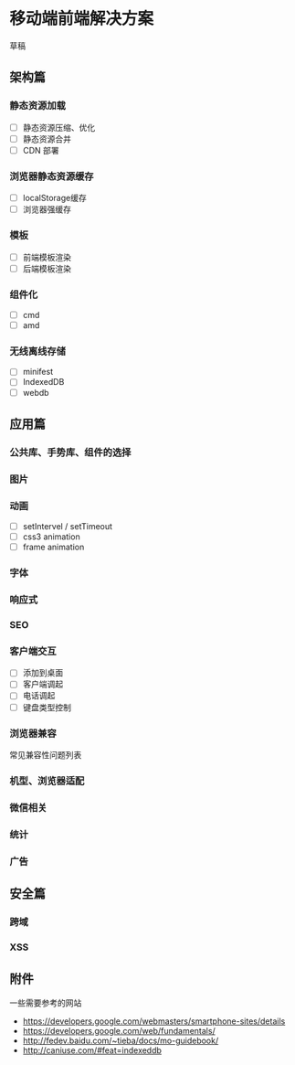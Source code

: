移动端前端解决方案
==========================================

草稿

## 架构篇

### 静态资源加载

- [ ] 静态资源压缩、优化
- [ ] 静态资源合并
- [ ] CDN 部署

### 浏览器静态资源缓存

- [ ] localStorage缓存
- [ ] 浏览器强缓存

### 模板

- [ ] 前端模板渲染
- [ ] 后端模板渲染

### 组件化

- [ ] cmd
- [ ] amd

### 无线离线存储

- [ ] minifest
- [ ] IndexedDB
- [ ] webdb

## 应用篇

### 公共库、手势库、组件的选择

### 图片

### 动画

- [ ] setIntervel / setTimeout
- [ ] css3 animation
- [ ] frame animation

### 字体

### 响应式

### SEO

### 客户端交互

- [ ] 添加到桌面
- [ ] 客户端调起
- [ ] 电话调起
- [ ] 键盘类型控制

### 浏览器兼容

常见兼容性问题列表

### 机型、浏览器适配

### 微信相关

### 统计

### 广告

## 安全篇

### 跨域

### XSS

## 附件

一些需要参考的网站

 - https://developers.google.com/webmasters/smartphone-sites/details
 - https://developers.google.com/web/fundamentals/
 - http://fedev.baidu.com/~tieba/docs/mo-guidebook/
 - http://caniuse.com/#feat=indexeddb
